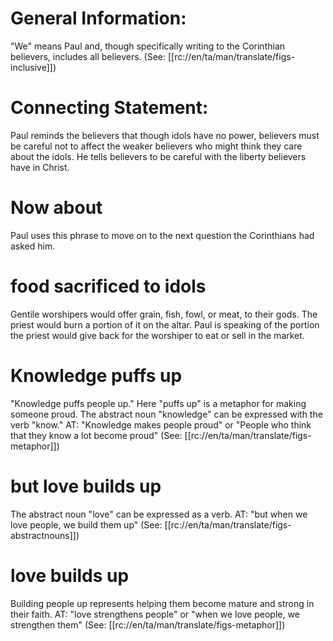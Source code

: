 # General Information:

"We" means Paul and, though specifically writing to the Corinthian believers, includes all believers. (See: [[rc://en/ta/man/translate/figs-inclusive]])

# Connecting Statement:

Paul reminds the believers that though idols have no power, believers must be careful not to affect the weaker believers who might think they care about the idols. He tells believers to be careful with the liberty believers have in Christ.

# Now about

Paul uses this phrase to move on to the next question the Corinthians had asked him.

# food sacrificed to idols

Gentile worshipers would offer grain, fish, fowl, or meat, to their gods. The priest would burn a portion of it on the altar. Paul is speaking of the portion the priest would give back for the worshiper to eat or sell in the market.

# Knowledge puffs up

"Knowledge puffs people up." Here "puffs up" is a metaphor for making someone proud. The abstract noun "knowledge" can be expressed with the verb "know." AT: "Knowledge makes people proud" or "People who think that they know a lot become proud" (See: [[rc://en/ta/man/translate/figs-metaphor]])

# but love builds up

The abstract noun "love" can be expressed as a verb. AT: "but when we love people, we build them up" (See: [[rc://en/ta/man/translate/figs-abstractnouns]])

# love builds up

Building people up represents helping them become mature and strong in their faith. AT: "love strengthens people" or "when we love people, we strengthen them" (See: [[rc://en/ta/man/translate/figs-metaphor]])

